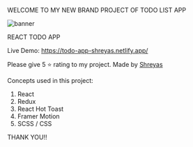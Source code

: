 WELCOME TO MY NEW BRAND PROJECT OF TODO LIST APP

![banner](https://user-images.githubusercontent.com/111555846/190701451-470099a5-cd0e-40b2-89b7-5ecd6122f064.png)

REACT TODO APP

Live Demo: https://todo-app-shreyas.netlify.app/

Please give 5 ⭐ rating to my project.
Made by [Shreyas](https://github.com/Shreyas-29)

Concepts used in this project:

1. React
2. Redux
3. React Hot Toast
4. Framer Motion
5. SCSS / CSS

THANK YOU!!
